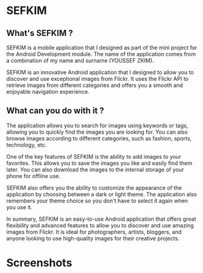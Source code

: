 # SEFKIM

## What's SEFKIM ?

SEFKIM is a mobile application that I designed as part of the mini project for the Android Development module. The name of the application comes from a combination of my name and surname (YOUSSEF ZKIM).

SEFKIM is an innovative Android application that I designed to allow you to discover and use exceptional images from Flickr. It uses the Flickr API to retrieve images from different categories and offers you a smooth and enjoyable navigation experience.

## What can you do with it ? 

The application allows you to search for images using keywords or tags, allowing you to quickly find the images you are looking for. You can also browse images according to different categories, such as fashion, sports, technology, etc.

One of the key features of SEFKIM is the ability to add images to your favorites. This allows you to save the images you like and easily find them later. You can also download the images to the internal storage of your phone for offline use.

SEFKIM also offers you the ability to customize the appearance of the application by choosing between a dark or light theme. The application also remembers your theme choice so you don't have to select it again when you use it.

In summary, SEFKIM is an easy-to-use Android application that offers great flexibility and advanced features to allow you to discover and use amazing images from Flickr. It is ideal for photographers, artists, bloggers, and anyone looking to use high-quality images for their creative projects.

# Screenshots



